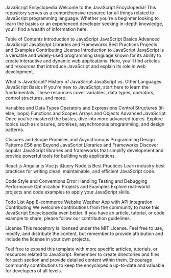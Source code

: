 JavaScript Encyclopedia
Welcome to the JavaScript Encyclopedia! This repository serves as a comprehensive resource for all things related to JavaScript programming language. Whether you're a beginner looking to learn the basics or an experienced developer seeking in-depth knowledge, you'll find a wealth of information here.

Table of Contents
Introduction to JavaScript
JavaScript Basics
Advanced JavaScript
JavaScript Libraries and Frameworks
Best Practices
Projects and Examples
Contributing
License
Introduction to JavaScript
JavaScript is a versatile and widely-used programming language known for its ability to create interactive and dynamic web applications. Here, you'll find articles and resources that introduce JavaScript and explain its role in web development.

What is JavaScript?
History of JavaScript
JavaScript vs. Other Languages
JavaScript Basics
If you're new to JavaScript, start here to learn the fundamentals. These resources cover variables, data types, operators, control structures, and more.

Variables and Data Types
Operators and Expressions
Control Structures (if-else, loops)
Functions and Scopes
Arrays and Objects
Advanced JavaScript
Once you've mastered the basics, dive into more advanced topics. Explore topics such as closures, promises, asynchronous programming, and design patterns.

Closures and Scope
Promises and Asynchronous Programming
Design Patterns
ES6 and Beyond
JavaScript Libraries and Frameworks
Discover popular JavaScript libraries and frameworks that simplify development and provide powerful tools for building web applications.

React.js
Angular.js
Vue.js
jQuery
Node.js
Best Practices
Learn industry best practices for writing clean, maintainable, and efficient JavaScript code.

Code Style and Conventions
Error Handling
Testing and Debugging
Performance Optimization
Projects and Examples
Explore real-world projects and code examples to apply your JavaScript skills.

Todo List App
E-commerce Website
Weather App with API Integration
Contributing
We welcome contributions from the community to make this JavaScript Encyclopedia even better. If you have an article, tutorial, or code example to share, please follow our contribution guidelines.

License
This repository is licensed under the MIT License. Feel free to use, modify, and distribute the content, but remember to provide attribution and include the license in your own projects.

Feel free to expand this template with more specific articles, tutorials, or resources related to JavaScript. Remember to create directories and files for each section and provide detailed content within them. Encourage community contributions to keep the encyclopedia up-to-date and valuable for developers of all levels.

